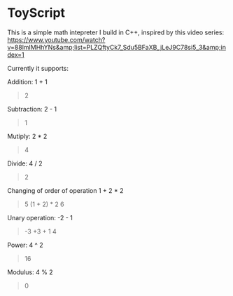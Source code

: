 # ToyScript
This is a simple math intepreter I build in C++, inspired by this video series: https://www.youtube.com/watch?v=88lmIMHhYNs&amp;list=PLZQftyCk7_Sdu5BFaXB_jLeJ9C78si5_3&amp;index=1

Currently it supports:



Addition:
1 + 1
> 2

Subtraction:
2 - 1
> 1

Mutiply:
2 * 2
> 4

Divide:
4 / 2
> 2

Changing of order of operation
1 + 2 * 2
> 5
(1 + 2) * 2
> 6

Unary operation:
-2 - 1
> -3
+3 + 1
> 4

Power:
4 ^ 2
> 16

Modulus:
4 % 2
> 0
